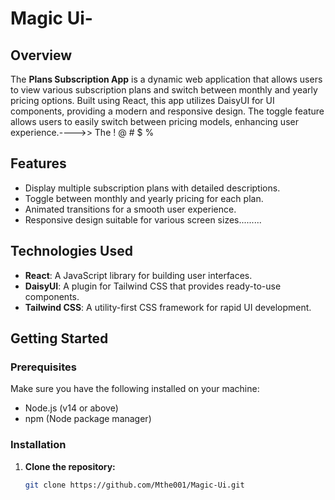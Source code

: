 # Magic Ui-

## Overview

The **Plans Subscription App** is a dynamic web application that allows users to view various subscription plans and switch between monthly and yearly pricing options. Built using React, this app utilizes DaisyUI for UI components, providing a modern and responsive design. The toggle feature allows users to easily switch between pricing models, enhancing user experience.---->>
The ! @ # $ % 

## Features

- Display multiple subscription plans with detailed descriptions.
- Toggle between monthly and yearly pricing for each plan.
- Animated transitions for a smooth user experience.
- Responsive design suitable for various screen sizes.........

## Technologies Used

- **React**: A JavaScript library for building user interfaces.
- **DaisyUI**: A plugin for Tailwind CSS that provides ready-to-use components.
- **Tailwind CSS**: A utility-first CSS framework for rapid UI development.

## Getting Started

### Prerequisites

Make sure you have the following installed on your machine:

- Node.js (v14 or above)
- npm (Node package manager)

### Installation

1. **Clone the repository:**

   ```bash
   git clone https://github.com/Mthe001/Magic-Ui.git
